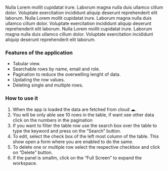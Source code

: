 Nulla Lorem mollit cupidatat irure. Laborum magna nulla duis ullamco cillum dolor. Voluptate exercitation incididunt aliquip deserunt reprehenderit elit laborum. Nulla Lorem mollit cupidatat irure. Laborum magna nulla duis ullamco cillum dolor. Voluptate exercitation incididunt aliquip deserunt reprehenderit elit laborum. Nulla Lorem mollit cupidatat irure. Laborum magna nulla duis ullamco cillum dolor. Voluptate exercitation incididunt aliquip deserunt reprehenderit elit laborum. 

### Features of the application

* Tabular view.
* Searchable rows by name, email and role.
* Pagination to reduce the overwelling lenght of data.
* Updating the row values.
* Deleting single and multiple rows.

### How to use it

1. When the app is loaded the data are fetched from cloud ☁.
1. You will be only able see 10 rows in the table, if want see other data click on the numbers in the pagination
1. If you want to filter the table row use the search box over the table to type the keyword and press on the “Search” button.
1. To edit, select the check box of the left most column of the table. This show open a form where you are enabled to do the same.
1. To delete one or multiple row select the respective checkbox and click on “Delete” button.
1. If the panel is smallm, click on the “Full Screen” to expand the workspace.


